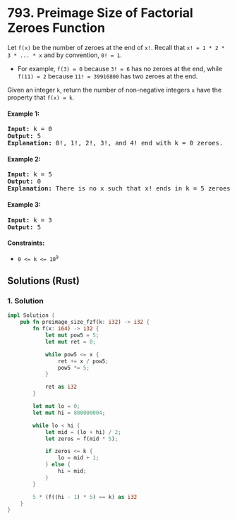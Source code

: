 # 793. Preimage Size of Factorial Zeroes Function
Let `f(x)` be the number of zeroes at the end of `x!`. Recall that `x! = 1 * 2 * 3 * ... * x` and by convention, `0! = 1`.

* For example, `f(3) = 0` because `3! = 6` has no zeroes at the end, while `f(11) = 2` because `11! = 39916800` has two zeroes at the end.

Given an integer `k`, return the number of non-negative integers `x` have the property that `f(x) = k`.

#### Example 1:
<pre>
<strong>Input:</strong> k = 0
<strong>Output:</strong> 5
<strong>Explanation:</strong> 0!, 1!, 2!, 3!, and 4! end with k = 0 zeroes.
</pre>

#### Example 2:
<pre>
<strong>Input:</strong> k = 5
<strong>Output:</strong> 0
<strong>Explanation:</strong> There is no x such that x! ends in k = 5 zeroes.
</pre>

#### Example 3:
<pre>
<strong>Input:</strong> k = 3
<strong>Output:</strong> 5
</pre>

#### Constraints:
* <code>0 <= k <= 10<sup>9</sup></code>

## Solutions (Rust)

### 1. Solution
```Rust
impl Solution {
    pub fn preimage_size_fzf(k: i32) -> i32 {
        fn f(x: i64) -> i32 {
            let mut pow5 = 5;
            let mut ret = 0;

            while pow5 <= x {
                ret += x / pow5;
                pow5 *= 5;
            }

            ret as i32
        }

        let mut lo = 0;
        let mut hi = 800000004;

        while lo < hi {
            let mid = (lo + hi) / 2;
            let zeros = f(mid * 5);

            if zeros <= k {
                lo = mid + 1;
            } else {
                hi = mid;
            }
        }

        5 * (f((hi - 1) * 5) == k) as i32
    }
}
```
